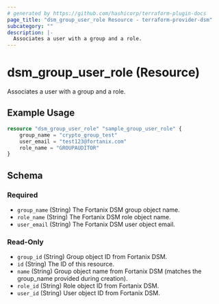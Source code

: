 ```yaml
---
# generated by https://github.com/hashicorp/terraform-plugin-docs
page_title: "dsm_group_user_role Resource - terraform-provider-dsm"
subcategory: ""
description: |-
  Associates a user with a group and a role.
---
```


# dsm_group_user_role (Resource)

Associates a user with a group and a role.

## Example Usage

```terraform
resource "dsm_group_user_role" "sample_group_user_role" {
    group_name = "crypto_group_test"
    user_email = "test123@fortanix.com"
    role_name = "GROUPAUDITOR"
}
```

<!-- schema generated by tfplugindocs -->
## Schema

### Required

- `group_name` (String) The Fortanix DSM group object name.
- `role_name` (String) The Fortanix DSM role object name.
- `user_email` (String) The Fortanix DSM user object email.

### Read-Only

- `group_id` (String) Group object ID from Fortanix DSM.
- `id` (String) The ID of this resource.
- `name` (String) Group object name from Fortanix DSM (matches the group_name provided during creation).
- `role_id` (String) Role object ID from Fortanix DSM.
- `user_id` (String) User object ID from Fortanix DSM.

